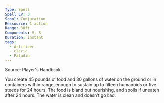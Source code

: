 ```yaml
---
Type: Spell
Spell LV: 3
Scool: Conjuration
Ressource: 1 action
Range: 30ft
Components: V, S
Duration: instant
tags:
  - Artificer
  - Cleric
  - Paladin
---
```

Source: Player's Handbook

You create 45 pounds of food and 30 gallons of water on the ground or in containers within range, enough to sustain up to fifteen humanoids or five steeds for 24 hours. The food is bland but nourishing, and spoils if uneaten after 24 hours. The water is clean and doesn’t go bad.